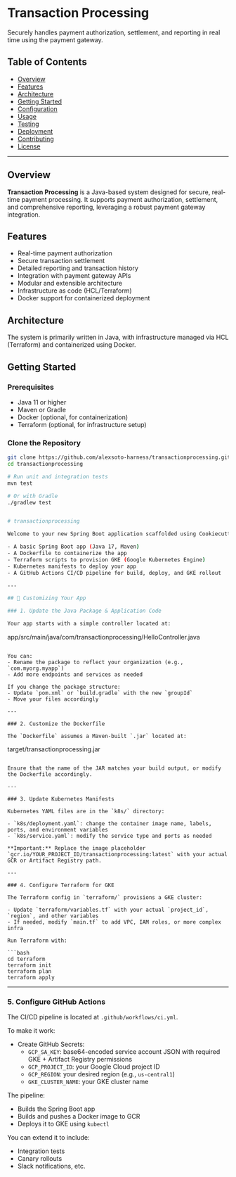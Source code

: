# Transaction Processing

Securely handles payment authorization, settlement, and reporting in real time using the payment gateway.

## Table of Contents

- [Overview](#overview)
- [Features](#features)
- [Architecture](#architecture)
- [Getting Started](#getting-started)
- [Configuration](#configuration)
- [Usage](#usage)
- [Testing](#testing)
- [Deployment](#deployment)
- [Contributing](#contributing)
- [License](#license)

---

## Overview

**Transaction Processing** is a Java-based system designed for secure, real-time payment processing. It supports payment authorization, settlement, and comprehensive reporting, leveraging a robust payment gateway integration.

## Features

- Real-time payment authorization
- Secure transaction settlement
- Detailed reporting and transaction history
- Integration with payment gateway APIs
- Modular and extensible architecture
- Infrastructure as code (HCL/Terraform)
- Docker support for containerized deployment

## Architecture

The system is primarily written in Java, with infrastructure managed via HCL (Terraform) and containerized using Docker.


## Getting Started

### Prerequisites

- Java 11 or higher
- Maven or Gradle
- Docker (optional, for containerization)
- Terraform (optional, for infrastructure setup)

### Clone the Repository

```sh
git clone https://github.com/alexsoto-harness/transactionprocessing.git
cd transactionprocessing

# Run unit and integration tests
mvn test

# Or with Gradle
./gradlew test


# transactionprocessing

Welcome to your new Spring Boot application scaffolded using Cookiecutter! This project includes:

- A basic Spring Boot app (Java 17, Maven)
- A Dockerfile to containerize the app
- Terraform scripts to provision GKE (Google Kubernetes Engine)
- Kubernetes manifests to deploy your app
- A GitHub Actions CI/CD pipeline for build, deploy, and GKE rollout

---

## 🔧 Customizing Your App

### 1. Update the Java Package & Application Code

Your app starts with a simple controller located at:

```
app/src/main/java/com/transactionprocessing/HelloController.java
```

You can:
- Rename the package to reflect your organization (e.g., `com.myorg.myapp`)
- Add more endpoints and services as needed

If you change the package structure:
- Update `pom.xml` or `build.gradle` with the new `groupId`
- Move your files accordingly

---

### 2. Customize the Dockerfile

The `Dockerfile` assumes a Maven-built `.jar` located at:

```
target/transactionprocessing.jar
```

Ensure that the name of the JAR matches your build output, or modify the Dockerfile accordingly.

---

### 3. Update Kubernetes Manifests

Kubernetes YAML files are in the `k8s/` directory:

- `k8s/deployment.yaml`: change the container image name, labels, ports, and environment variables
- `k8s/service.yaml`: modify the service type and ports as needed

**Important:** Replace the image placeholder `gcr.io/YOUR_PROJECT_ID/transactionprocessing:latest` with your actual GCR or Artifact Registry path.

---

### 4. Configure Terraform for GKE

The Terraform config in `terraform/` provisions a GKE cluster:

- Update `terraform/variables.tf` with your actual `project_id`, `region`, and other variables
- If needed, modify `main.tf` to add VPC, IAM roles, or more complex infra

Run Terraform with:

```bash
cd terraform
terraform init
terraform plan
terraform apply
```

---

### 5. Configure GitHub Actions

The CI/CD pipeline is located at `.github/workflows/ci.yml`.

To make it work:
- Create GitHub Secrets:
  - `GCP_SA_KEY`: base64-encoded service account JSON with required GKE + Artifact Registry permissions
  - `GCP_PROJECT_ID`: your Google Cloud project ID
  - `GCP_REGION`: your desired region (e.g., `us-central1`)
  - `GKE_CLUSTER_NAME`: your GKE cluster name

The pipeline:
- Builds the Spring Boot app
- Builds and pushes a Docker image to GCR
- Deploys it to GKE using `kubectl`

You can extend it to include:
- Integration tests
- Canary rollouts
- Slack notifications, etc.
